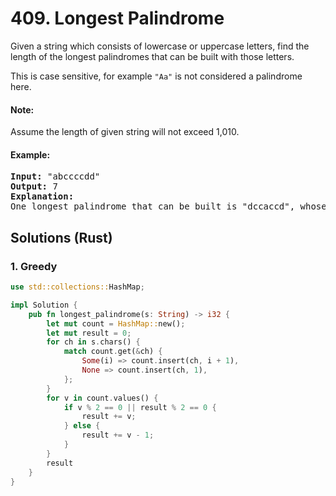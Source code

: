 # 409. Longest Palindrome
Given a string which consists of lowercase or uppercase letters, find the length of the longest palindromes that can be built with those letters.

This is case sensitive, for example <code>"Aa"</code> is not considered a palindrome here.

#### Note:
Assume the length of given string will not exceed 1,010. 

#### Example:
<pre>
<strong>Input:</strong> "abccccdd"
<strong>Output:</strong> 7
<strong>Explanation:</strong>
One longest palindrome that can be built is "dccaccd", whose length is 7.
</pre>

## Solutions (Rust)

### 1. Greedy
```Rust
use std::collections::HashMap;

impl Solution {
    pub fn longest_palindrome(s: String) -> i32 {
        let mut count = HashMap::new();
        let mut result = 0;
        for ch in s.chars() {
            match count.get(&ch) {
                Some(i) => count.insert(ch, i + 1),
                None => count.insert(ch, 1),
            };
        }
        for v in count.values() {
            if v % 2 == 0 || result % 2 == 0 {
                result += v;
            } else {
                result += v - 1;
            }
        }
        result
    }
}
```
